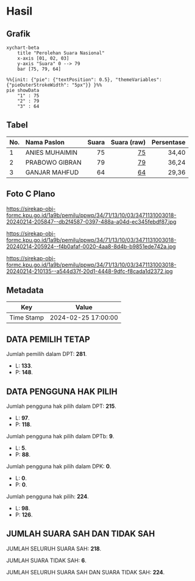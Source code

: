 # Hasil

## Grafik

```mermaid
xychart-beta
    title "Perolehan Suara Nasional"
    x-axis [01, 02, 03]
    y-axis "Suara" 0 --> 79
    bar [75, 79, 64]
```

```mermaid
%%{init: {"pie": {"textPosition": 0.5}, "themeVariables": {"pieOuterStrokeWidth": "5px"}} }%%
pie showData
    "1" : 75
    "2" : 79
    "3" : 64
```

## Tabel

| No. | Nama Paslon    | Suara | Suara (raw) | Persentase |
|:--- |:-------------- | -----:| -----------:| ----------:|
| 1   | ANIES MUHAIMIN | 75    | [75][p-1]   | 34,40      |
| 2   | PRABOWO GIBRAN | 79    | [79][p-2]   | 36,24      |
| 3   | GANJAR MAHFUD  | 64    | [64][p-3]   | 29,36      |


[p-1]: https://github.com/gigit-pemilu/pemilu-2024/blob/main/pilpres/hitung-suara/sub/34-di-yogyakarta/sub/71-kota-yogyakarta/sub/13-umbulharjo/sub/1003-tahunan/sub/018-tps/sub/paslon-1.txt
[p-2]: https://github.com/gigit-pemilu/pemilu-2024/blob/main/pilpres/hitung-suara/sub/34-di-yogyakarta/sub/71-kota-yogyakarta/sub/13-umbulharjo/sub/1003-tahunan/sub/018-tps/sub/paslon-2.txt
[p-3]: https://github.com/gigit-pemilu/pemilu-2024/blob/main/pilpres/hitung-suara/sub/34-di-yogyakarta/sub/71-kota-yogyakarta/sub/13-umbulharjo/sub/1003-tahunan/sub/018-tps/sub/paslon-3.txt

## Foto C Plano

https://sirekap-obj-formc.kpu.go.id/1a9b/pemilu/ppwp/34/71/13/10/03/3471131003018-20240214-205847--db2f4587-0397-488a-a04d-ec345febdf87.jpg

https://sirekap-obj-formc.kpu.go.id/1a9b/pemilu/ppwp/34/71/13/10/03/3471131003018-20240214-205924--f4b0afaf-0020-4aa8-8d4b-b9851ede742a.jpg

https://sirekap-obj-formc.kpu.go.id/1a9b/pemilu/ppwp/34/71/13/10/03/3471131003018-20240214-210135--a544d37f-20d1-4448-9dfc-f8cada1d2372.jpg


## Metadata

| Key        | Value               |
| ---------- | ------------------- |
| Time Stamp | 2024-02-25 17:00:00 |


## DATA PEMILIH TETAP

Jumlah pemilih dalam DPT: **281**.
 * L: **133**.
 * P: **148**.

## DATA PENGGUNA HAK PILIH

Jumlah pengguna hak pilih dalam DPT: **215**.
 * L: **97**.
 * P: **118**.

Jumlah pengguna hak pilih dalam DPTb: **9**.
 * L: **5**.
 * P: **88**.

Jumlah pengguna hak pilih dalam DPK: **0**.
 * L: **0**.
 * P: **0**.

Jumlah pengguna hak pilih: **224**.
 * L: **98**.
 * P: **126**.

## JUMLAH SUARA SAH DAN TIDAK SAH

JUMLAH SELURUH SUARA SAH: **218**.

JUMLAH SUARA TIDAK SAH: **6**.

JUMLAH SELURUH SUARA SAH DAN SUARA TIDAK SAH: **224**.


